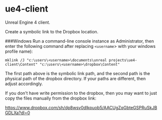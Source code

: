 # ue4-client
Unreal Engine 4 client.


Create a symbolic link to the Dropbox location.

###Windows
Run a command-line console instance as Administrator, then enter the following command after replacing `<username`> with your windows profile name):
```
mklink /J "c:\users\<username>\documents\unreal projects\ue4-client\Content" "c:\users\<username>\dropbox\Content"
```
The first path above is the symbolic link path, and the second path is the physical path of the dropbox directory. If your paths are different, then adjust accordingly.

If you don't have write permission to the dropbox, then you may want to just copy the files manually from the dropbox link:

https://www.dropbox.com/sh/dp8wsv0dlkpuob5/AACUgZqGbteGSPRuSkJBGDLXa?dl=0
